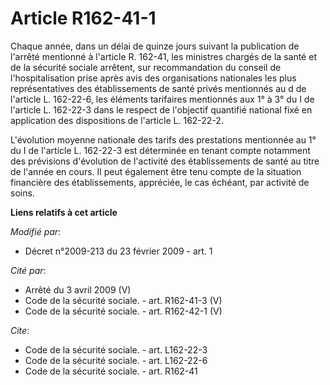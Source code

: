 # Article R162-41-1

Chaque année, dans un délai de quinze jours suivant la publication de l'arrêté mentionné à l'article R. 162-41, les ministres
chargés de la santé et de la sécurité sociale arrêtent, sur recommandation du conseil de l'hospitalisation prise après avis
des organisations nationales les plus représentatives des établissements de santé privés mentionnés au d de l'article L.
162-22-6, les éléments tarifaires mentionnés aux 1° à 3° du I de l'article L. 162-22-3 dans le respect de l'objectif
quantifié national fixé en application des dispositions de l'article L. 162-22-2.

L'évolution moyenne nationale des tarifs des prestations mentionnée au 1° du I de l'article L. 162-22-3 est déterminée en
tenant compte notamment des prévisions d'évolution de l'activité des établissements de santé au titre de l'année en cours. Il
peut également être tenu compte de la situation financière des établissements, appréciée, le cas échéant, par activité de
soins.

**Liens relatifs à cet article**

_Modifié par_:

  - Décret n°2009-213 du 23 février 2009 - art. 1

_Cité par_:

  - Arrêté du 3 avril 2009 (V)
  - Code de la sécurité sociale. - art. R162-41-3 (V)
  - Code de la sécurité sociale. - art. R162-42-1 (V)

_Cite_:

  - Code de la sécurité sociale. - art. L162-22-3
  - Code de la sécurité sociale. - art. L162-22-6
  - Code de la sécurité sociale. - art. R162-41
